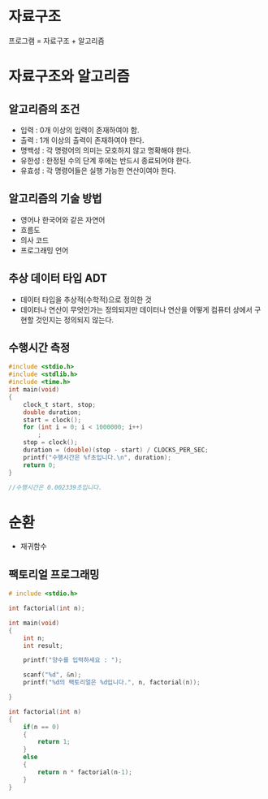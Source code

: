 # 자료구조

프로그램 = 자료구조 + 알고리즘

# 자료구조와 알고리즘

## 알고리즘의 조건

- 입력 : 0개 이상의 입력이 존재하여야 함.
- 출력 : 1개 이상의 출력이 존재하여야 한다.
- 명백성 : 각 명령어의 의미는 모호하지 않고 명확해야 한다.
- 유한성 : 한정된 수의 단계 후에는 반드시 종료되어야 한다.
- 유효성 : 각 명령어들은 실행 가능한 연산이여야 한다.

## 알고리즘의 기술 방법

- 영어나 한국어와 같은 자연어
- 흐름도
- 의사 코드
- 프로그래밍 언어

## 추상 데이터 타입 ADT

- 데이터 타입을 추상적(수학적)으로 정의한 것
- 데이터나 연산이 무엇인가는 정의되지만 데이터나 연산을 어떻게 컴퓨터 상에서 구현할 것인지는 정의되지 않는다.

## 수행시간 측정

```c
#include <stdio.h>
#include <stdlib.h>
#include <time.h>
int main(void)
{
    clock_t start, stop;
    double duration;
    start = clock();
    for (int i = 0; i < 1000000; i++)
        ;
    stop = clock();
    duration = (double)(stop - start) / CLOCKS_PER_SEC;
    printf("수행시간은 %f초입니다.\n", duration);
    return 0;
}

//수행시간은 0.002339초입니다.
```

# 순환

- 재귀함수

## 팩토리얼 프로그래밍

```c
# include <stdio.h>

int factorial(int n);

int main(void)
{
    int n;
    int result;

    printf("양수를 입력하세요 : ");

    scanf("%d", &n);
    printf("%d의 팩토리얼은 %d입니다.", n, factorial(n));

}

int factorial(int n)
{
    if(n == 0)
    {
        return 1;
    }
    else
    {
        return n * factorial(n-1);
    }
}
```
